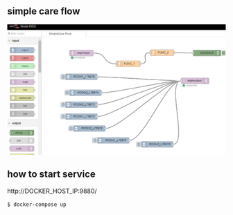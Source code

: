 ## simple care flow

![simple-care-flow](simple-care-flow.png)


## how to start service

http://DOCKER_HOST_IP:9880/

```
$ docker-compose up
```

